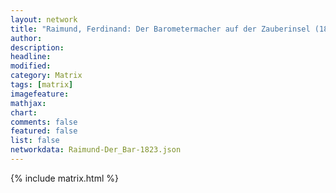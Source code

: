```yaml
---
layout: network
title: "Raimund, Ferdinand: Der Barometermacher auf der Zauberinsel (1823)"
author:
description:
headline:
modified:
category: Matrix
tags: [matrix]
imagefeature: 
mathjax: 
chart: 
comments: false
featured: false
list: false
networkdata: Raimund-Der_Bar-1823.json
---
```

{% include matrix.html %}
